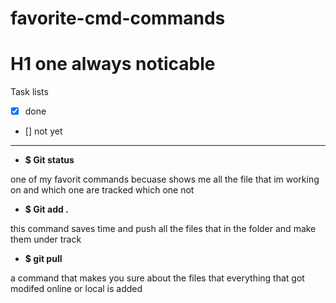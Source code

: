 # favorite-cmd-commands
# H1 one always noticable 



Task lists

* [x] done 
* [] not yet
 _____

 * **$ Git status**
 
 one of my favorit commands becuase shows me all the file that im working on and which one are tracked which one not 

 * **$ Git add .** 

this command saves time and push all the files that in the folder and make them under track

* **$ git pull** 

a command that makes you sure about the files that everything that got modifed online or local is added 




